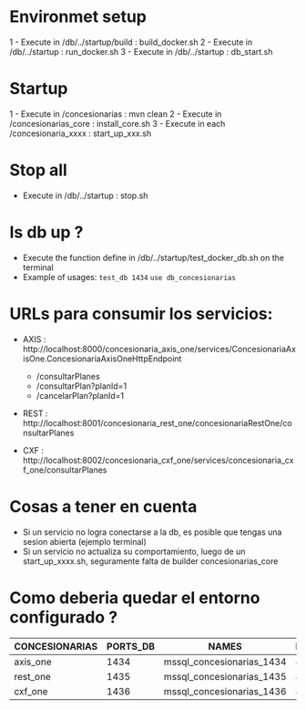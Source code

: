 # Environmet setup

1 - Execute in /db/../startup/build     : build_docker.sh
2 - Execute in /db/../startup           : run_docker.sh
3 - Execute in /db/../startup           : db_start.sh 


# Startup
 
1 - Execute in /concesionarias          : mvn clean
2 - Execute in /concesionarias_core     : install_core.sh
3 - Execute in each /concesionaria_xxxx : start_up_xxx.sh


# Stop all

- Execute in /db/../startup             : stop.sh


# Is db up ?

- Execute the function define in /db/../startup/test_docker_db.sh on the terminal
- Example of usages: `test_db 1434`
                     `use db_concesionarias` 


# URLs para consumir los servicios:

- AXIS : http://localhost:8000/concesionaria_axis_one/services/ConcesionariaAxisOne.ConcesionariaAxisOneHttpEndpoint
    - /consultarPlanes
    - /consultarPlan?planId=1
    - /cancelarPlan?planId=1
    

- REST : http://localhost:8001/concesionaria_rest_one/concesionariaRestOne/consultarPlanes

- CXF  : http://localhost:8002/concesionaria_cxf_one/services/concesionaria_cxf_one/consultarPlanes


# Cosas a tener en cuenta

- Si un servicio no logra conectarse a la db, es posible que tengas una sesion abierta (ejemplo terminal) 
- Si un servicio no actualiza su comportamiento, luego de un start_up_xxxx.sh, seguramente falta de builder concesionarias_core  

# Como deberia quedar el entorno configurado ?

|CONCESIONARIAS  |PORTS_DB  |NAMES                     |PORTS_WEB|
|----------------|----------|--------------------------|---------|       
|axis_one        |1434      |mssql_concesionarias_1434 |8000     |
|rest_one        |1435      |mssql_concesionarias_1435 |8001     |
|cxf_one         |1436      |mssql_concesionarias_1436 |8002     |
